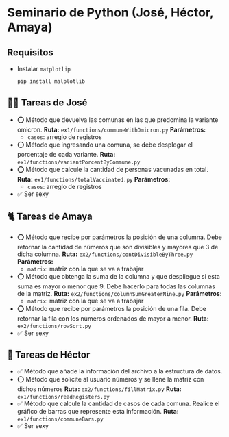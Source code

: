 # Seminario de Python (José, Héctor, Amaya)

## Requisitos

- Instalar `matplotlip`

  ```bash
  pip install malplotlib
  ```

## 🧑‍🚀 Tareas de José

- ⭕ Método que devuelva las comunas en las que predomina la variante omicron.
  **Ruta:** `ex1/functions/communeWithOmicron.py`
  **Parámetros:**
  - `casos`: arreglo de registros
- ⭕ Método que ingresando una comuna, se debe desplegar el porcentaje de cada variante.
  **Ruta:** `ex1/functions/variantPorcentByCommune.py`
- ⭕ Método que calcule la cantidad de personas vacunadas en total.
  **Ruta:** `ex1/functions/totalVaccinated.py`
  **Parámetros:**
  - `casos`: arreglo de registros
- ✅ Ser sexy

## 🐈 Tareas de Amaya

- ⭕ Método que recibe por parámetros la posición de una columna. Debe retornar la cantidad de números que son divisibles y mayores que 3 de dicha columna.
  **Ruta:** `ex2/functions/contDivisibleByThree.py`
  **Parámetros:**
  - `matrix`: matriz con la que se va a trabajar
- ⭕ Método que obtenga la suma de la columna y que despliegue si esta suma es mayor o menor que 9. Debe hacerlo para todas las columnas de la matriz.
  **Ruta:** `ex2/functions/columnSumGreaterNine.py`
  **Parámetros:**
  - `matrix`: matriz con la que se va a trabajar
- ⭕ Método que recibe por parámetros la posición de una fila. Debe retornar la fila con los números ordenados de mayor a menor.
  **Ruta:** `ex2/functions/rowSort.py`
- ✅ Ser sexy

## 🦍 Tareas de Héctor

- ✅ Método que añade la información del archivo a la estructura de datos.
- ⭕ Método que solicite al usuario números y se llene la matriz con dichos números
  **Ruta:** `ex2/functions/fillMatrix.py`
  **Ruta:** `ex1/functions/readRegisters.py`
- ✅ Método que calcule la cantidad de casos de cada comuna. Realice el gráfico de barras que represente esta información.
  **Ruta:** `ex1/functions/communeBars.py`
- ✅ Ser sexy
